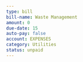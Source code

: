 ```yaml
---
type: bill
bill-name: Waste Management
amount: 0
due-date: 15
auto-pay: false
account: EXPENSES
category: Utilities
status: unpaid
---
```

